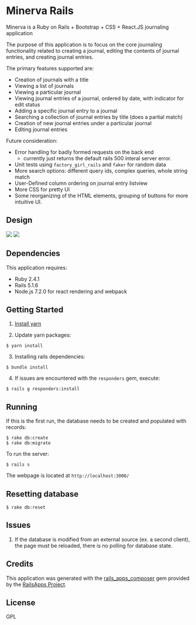 Minerva Rails
================

Minerva is a Ruby on Rails + Bootstrap + CSS + React.JS journaling application

The purpose of this application is to focus on the core journaling functionality 
related to creating a journal, editing the contents of journal entries, and 
creating journal entries.

The primary features supported are:

- Creation of journals with a title
- Viewing a list of journals
- Viewing a particular journal
- Viewing journal entries of a journal, ordered by date, with indicator for edit status
- Adding a specific journal entry to a journal
- Searching a collection of journal entries by title (does a partial match)
- Creation of new journal entries under a particular journal
- Editing journal entries

Future consideration:

- Error handling for badly formed requests on the back end
	- currently just returns the default rails 500 interal server error.
- Unit tests using `factory_girl_rails` and `faker` for random data
- More search options: different query ids, complex queries, whole string match
- User-Defined column ordering on journal entry listview
- More CSS for pretty UI
- Some reorganizing of the HTML elements, grouping of buttons for more intuitive UI.

Design
-------------
![](https://github.com/rpg711/minerva-rails/blob/master/documentation/high_level_design.png)
![](https://github.com/rpg711/minerva-rails/blob/master/documentation/component_design.png)

Dependencies
-------------

This application requires:

- Ruby 2.4.1
- Rails 5.1.6
- Node.js 7.2.0 for react rendering and webpack

Getting Started
---------------
1. [Install yarn](https://yarnpkg.com/lang/en/docs/install/)

2. Update yarn packages:

```
$ yarn install
```

3. Installing rails dependencies:

```
$ bundle install
```

4. If issues are encountered with the `responders` gem, execute:

```
$ rails g responders:install
```

Running
-------
If this is the first run, the database needs to be created and populated with records:

```
$ rake db:create
$ rake db:migrate
```

To run the server:

```
$ rails s
```

The webpage is located at `http://localhost:3000/`

Resetting database
-------------------------

```
$ rake db:reset
```

Issues
-------------
1. If the database is modified from an external source (ex. a second client), the page must be reloaded, there is no polling for database state.

Credits
-------
This application was generated with the [rails_apps_composer](https://github.com/RailsApps/rails_apps_composer) gem
provided by the [RailsApps Project](http://railsapps.github.io/).

License
-------
GPL